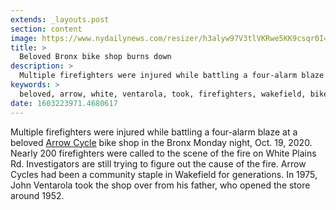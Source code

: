 ```yaml
--- 
extends: _layouts.post 
section: content 
image: https://www.nydailynews.com/resizer/h3alyw97V3tlVKRwe5KK9csqr0I=/1200x0/top/cloudfront-us-east-1.images.arcpublishing.com/tronc/6NM444UFINGMJF2MHVSPCEEOLY.JPG 
title: > 
  Beloved Bronx bike shop burns down 
description: > 
  Multiple firefighters were injured while battling a four-alarm blaze at a beloved Arrow Cycle bike shop in the Bronx Monday night, Oct. 19, 2020.Nearly 200 firefighters were called to the scene of the fire on White Plains Rd.Investigators are still trying to figure out the cause of the fire.Arrow Cycles had been a community staple in Wakefield for generations.In 1975, John Ventarola took the shop over from his father, who opened the store around 1952. 
keywords: > 
  beloved, arrow, white, ventarola, took, firefighters, wakefield, bike, trying, staple, burns, store, shop, bronx 
date: 1603223971.4680617 
--- 
```

<div><a></a><p>Multiple firefighters were injured while battling a four-alarm blaze at a beloved <a href="https://www.nydailynews.com/new-york/ny-nyc-fire-bike-stop-destroyed-20201020-ealdyd3ckbdlnc4gzy4ntsbwx4-story.html%20">Arrow Cycle</a> bike shop in the Bronx Monday night, Oct. 19, 2020. Nearly 200 firefighters were called to the scene of the fire on White Plains Rd. Investigators are still trying to figure out the cause of the fire. Arrow Cycles had been a community staple in Wakefield for generations. In 1975, John Ventarola took the shop over from his father, who opened the store around 1952.</p></div>